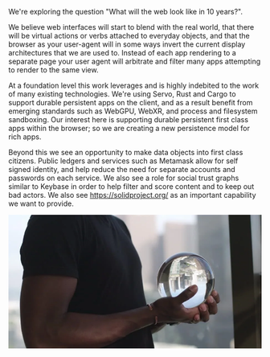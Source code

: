 We're exploring the question "What will the web look like in 10 years?".

We believe web interfaces will start to blend with the real world, that there will be virtual actions or verbs attached to everyday objects, and that the browser as your user-agent will in some ways invert the current display architectures that we are used to. Instead of each app rendering to a separate page your user agent will arbitrate and filter many apps attempting to render to the same view.

At a foundation level this work leverages and is highly indebited to the work of many existing technologies. We're using Servo, Rust and Cargo to support durable persistent apps on the client, and as a result benefit from emerging standards such as WebGPU, WebXR, and process and filesystem sandboxing. Our interest here is supporting durable persistent first class apps within the browser; so we are creating a new persistence model for rich apps.

Beyond this we see an opportunity to make data objects into first class citizens. Public ledgers and services such as Metamask allow for self signed identity, and help reduce the need for separate accounts and passwords on each service. We also see a role for social trust graphs similar to Keybase in order to help filter and score content and to keep out bad actors. We also see https://solidproject.org/ as an important capability we want to provide.


![Logo](crystal.webp)


